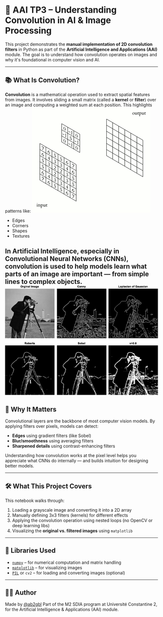 # 🧠 AAI TP3 – Understanding Convolution in AI & Image Processing

This project demonstrates the **manual implementation of 2D convolution filters** in Python as part of the **Artificial Intelligence and Applications (AAI)** module. The goal is to understand how convolution operates on images and why it's foundational in computer vision and AI.

---

## 📚 What Is Convolution?

**Convolution** is a mathematical operation used to extract spatial features from images. It involves sliding a small matrix (called a **kernel** or **filter**) over an image and computing a weighted sum at each position. This highlights patterns like:
![conv](./pics/2D_Convolution_Animation.gif)
- Edges
- Corners
- Shapes
- Textures

In **Artificial Intelligence**, especially in **Convolutional Neural Networks (CNNs)**, convolution is used to help models learn what parts of an image are important — from simple lines to complex objects.
![example](./pics/conv%20pic.png)
---

## 🧠 Why It Matters

Convolutional layers are the backbone of most computer vision models. By applying filters over pixels, models can detect:

- **Edges** using gradient filters (like Sobel)
- **Blur/smoothness** using averaging filters
- **Sharpened details** using contrast-enhancing filters

Understanding how convolution works at the pixel level helps you appreciate what CNNs do internally — and builds intuition for designing better models.

---

## 🛠️ What This Project Covers

This notebook walks through:

1. Loading a grayscale image and converting it into a 2D array
2. Manually defining 3x3 filters (kernels) for different effects
3. Applying the convolution operation using nested loops (no OpenCV or deep learning libs)
4. Visualizing the **original vs. filtered images** using `matplotlib`

---

## 🔧 Libraries Used

- [`numpy`](https://numpy.org/) – for numerical computation and matrix handling  
- [`matplotlib`](https://matplotlib.org/) – for visualizing images  
- [`PIL`](https://pillow.readthedocs.io/) or `cv2` – for loading and converting images (optional)

---

## 👨‍💻 Author

Made by [@ab2gbl](https://ab2gbl-portfolio.vercel.app/)
Part of the M2 SDIA program at Université Constantine 2, for the Artificial Intelligence & Applications (AAI) module.

